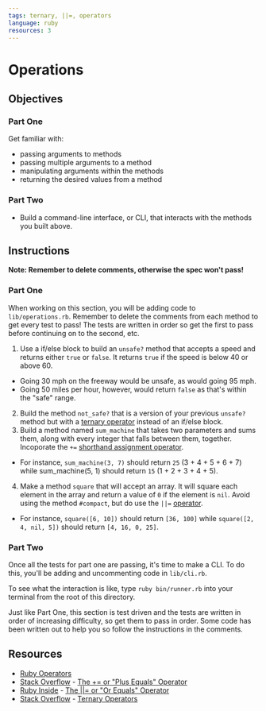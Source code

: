 ```yaml
---
tags: ternary, ||=, operators
language: ruby
resources: 3
---
```


# Operations

## Objectives

### Part One

Get familiar with: 

* passing arguments to methods
* passing multiple arguments to a method
* manipulating arguments within the methods
* returning the desired values from a method

### Part Two

* Build a command-line interface, or CLI, that interacts with the methods you built above.

## Instructions

**Note: Remember to delete comments, otherwise the spec won't pass!**

### Part One

When working on this section, you will be adding code to `lib/operations.rb`. Remember to delete the comments from each method to get every test to pass! The tests are written in order so get the first to pass before continuing on to the second, etc.

1. Use a if/else block to build an `unsafe?` method that accepts a speed and returns either `true` or `false`. It returns `true` if the speed is below 40 or above 60. 
  * Going 30 mph on the freeway would be unsafe, as would going 95 mph. 
  * Going 50 miles per hour, however, would return `false` as that's within the "safe" range.
2. Build the method `not_safe?` that is a version of your previous `unsafe?` method but with a [ternary operator](http://www.codecademy.com/glossary/ruby/ternary-operator) instead of an if/else block.
3. Build a method named `sum_machine` that takes two parameters and sums them, along with every integer that falls between them, together. Incoporate the `+=` [shorthand assignment operator](http://www.techotopia.com/index.php/Ruby_Operators#Ruby_Assignment_Operators).
  * For instance, `sum_machine(3, 7)` should return `25` (3 + 4 + 5 + 6 + 7) while sum_machine(5, 1) should return `15` (1 + 2 + 3 + 4 + 5).
4. Make a method `square` that will accept an array. It will square each element in the array and return a value of `0` if the element is `nil`. Avoid using the method `#compact`, but do use the `||=` [operator](http://www.rubyinside.com/what-rubys-double-pipe-or-equals-really-does-5488.html).
  * For instance, `square([6, 10])` should return `[36, 100]` while `square([2, 4, nil, 5])` should return `[4, 16, 0, 25]`.

### Part Two

Once all the tests for part one are passing, it's time to make a CLI. To do this, you'll be adding and uncommenting code in `lib/cli.rb`. 

To see what the interaction is like, type `ruby bin/runner.rb` into your terminal from the root of this directory. 

Just like Part One, this section is test driven and the tests are written in order of increasing difficulty, so get them to pass in order. Some code has been written out to help you so follow the instructions in the comments.

## Resources

* [Ruby Operators](http://www.techotopia.com/index.php/Ruby_Operators)
* [Stack Overflow](http://stackoverflow.com/) - [The += or "Plus Equals" Operator](http://stackoverflow.com/a/4252945)
* [Ruby Inside](http://www.rubyinside.com/) - [The ||= or "Or Equals" Operator](http://www.rubyinside.com/what-rubys-double-pipe-or-equals-really-does-5488.html)
* [Stack Overflow](http://stackoverflow.com/) - [Ternary Operators](http://stackoverflow.com/a/4252945)


